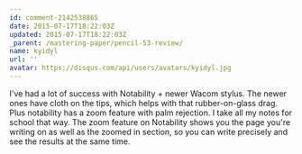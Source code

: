 ```yaml
---
id: comment-2142538865
date: 2015-07-17T18:22:03Z
updated: 2015-07-17T18:22:03Z
_parent: /mastering-paper/pencil-53-review/
name: kyidyl
url: ''
avatar: https://disqus.com/api/users/avatars/kyidyl.jpg
---
```


I've had a lot of success with Notability + newer Wacom stylus.  The
newer ones have cloth on the tips, which helps with that rubber-on-glass drag. Plus
notability has a zoom feature with palm rejection. I take all my notes for school
that way. The zoom feature on Notability shows you the page you're writing on as
well as the zoomed in section, so you can write precisely and see the results at
the same time.
